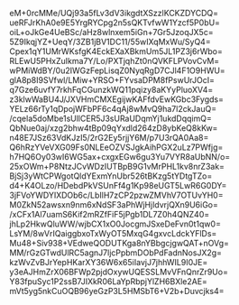 eM+0rcMMe/UQj93a5fLv3dV3ikgdtXSzzlKCKZDYCDQ=
ueRFJrKhA0e9E5YrgRYCpg2n5sQKTvfwW1Yzcf5P0bU=
oiL+oJkGe4UeBSc/aHz8wlnxem5iGn+7Gr5JzoqJX5c=
5Z9IkqjYZ+UeqY/3ZB1jBV1DC11/55wIXqMxWu/SyQ4=
Cpex1qY1UMrWKsfgK4EckEXaXBkmUm5JL1PZ3j6rWbo=
RLEwU5PHxZuIkma7Y/Lo/PXTjqhZt0nQVKFLPVovCvM=
wPMiWdBY/0u2IWGzFepLisqZ0NyqRgD7CJl4F1O9HWU=
glA8p8I9SVfwl/LMiw+YRSO+FYvsaDPM8fPswUrJOcI=
q7Gze6uvfY7rkhFqCGunzkWQ11pqizy8aKYyPluoXV4=
z3klwWaBU4J/JXVHmCMXEgijwKAFfdvEwKGbc3Fygds=
YELz66rTy1qDpojWFbPF6c4qAj8wMvQ9ha7l2ckJauQ=
/cqela5doMbe1sUllCER5J3sURaUDqmYj1ukdDqqimQ=
QbNue0aj/xzg2bhw4tBp09qYxdld264zD8ybKeQ8kKw=
n48E7JSz63VdKJzI5/2rG2Ey5rjjY6M/p7U3rQA0Aa8=
Q6hRzYVeVXG09Fs0NLEeOZVSJgkAihPGX2uLz7PWfjg=
h7HQ6Oy03wI6WG5ax+cxgxEGw6gu3Yu7VYR8aUbNN/o=
25xOWm+P8NtzJCvWDzIUTBpB9G1vMrPHL1kv8nrZ3ak=
BjSj3yWtCPWgotQldYExmYnUbr526tBKzg5tYDtgTZo=
d4+K4OLzo/HDebdPkVSUnFf4g1Kp98eUGT5LwR6G0DY=
3jFVoYWDYIXDOb6c/LbIlH7zCP2pzwZMVhV7OTUvYH0=
M0ZkN52awsxn9nm6xNdSF3aPhWjHjldvrjQXn9U6iGo=
/xCFx1Al7uamS6Kif2mRZfFiF5jPgb1DL7Z0h4QNZ40=
jhLp2HkwQluWW/wjbCX1xO0JocgmJSxeDeFvn0t1qw0=
LsYM/8wVrIQaiggbxoTxWyOT5MxqG4gxvcLdckYFlDs=
Mu48+Siv938+VEdweQODUTKga8nYBbgcjgwQAT+nOVg=
MM/rGzGTwdUlRC5agnJ7ljcPpbmDObPdFadnNosJX2g=
kzWvZvBJrYepHKarXY36W6x65iIavjJ7jhhWIL9I0JE=
y3eAJHmZrX06BFWp2pjdOxywUQESSLMvVFnQnrZr9Uo=
Y83fpuSyc1P2ssB7JIXkR06LaYpRbpjYlZH6BXle2AE=
mVt5yg5nkCuOQB96yeGzP3L5HMSbT6+V2b+Duvcjks4=

